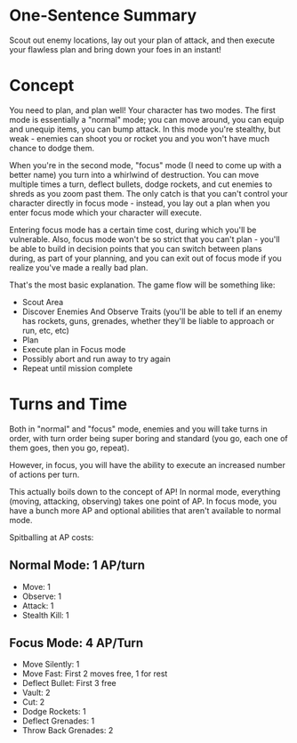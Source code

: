 # One-Sentence Summary

Scout out enemy locations, lay out your plan of attack, and then execute your
flawless plan and bring down your foes in an instant!

# Concept

You need to plan, and plan well! Your character has two modes. The first mode is
essentially a "normal" mode; you can move around, you can equip and unequip
items, you can bump attack. In this mode you're stealthy, but weak - enemies can
shoot you or rocket you and you won't have much chance to dodge them.

When you're in the second mode, "focus" mode (I need to come up with a better
name) you turn into a whirlwind of destruction. You can move multiple times a
turn, deflect bullets, dodge rockets, and cut enemies to shreds as you zoom past
them. The only catch is that you can't control your character directly in focus
mode - instead, you lay out a plan when you enter focus mode which your
character will execute.

Entering focus mode has a certain time cost, during which you'll be
vulnerable. Also, focus mode won't be so strict that you can't plan - you'll be
able to build in decision points that you can switch between plans during, as
part of your planning, and you can exit out of focus mode if you realize you've
made a really bad plan.

That's the most basic explanation. The game flow will be something like:

+ Scout Area
+ Discover Enemies And Observe Traits (you'll be able to tell if an enemy has
  rockets, guns, grenades, whether they'll be liable to approach or run, etc,
  etc)
+ Plan
+ Execute plan in Focus mode
+ Possibly abort and run away to try again
+ Repeat until mission complete

# Turns and Time

Both in "normal" and "focus" mode, enemies and you will take turns in order,
with turn order being super boring and standard (you go, each one of them goes,
then you go, repeat).

However, in focus, you will have the ability to execute an increased number of
actions per turn.

This actually boils down to the concept of AP! In normal mode, everything
(moving, attacking, observing) takes one point of AP. In focus mode, you have a
bunch more AP and optional abilities that aren't available to normal mode.

Spitballing at AP costs:

## Normal Mode: 1 AP/turn

+ Move: 1
+ Observe: 1
+ Attack: 1
+ Stealth Kill: 1

## Focus Mode: 4 AP/Turn

+ Move Silently: 1
+ Move Fast: First 2 moves free, 1 for rest
+ Deflect Bullet: First 3 free
+ Vault: 2
+ Cut: 2
+ Dodge Rockets: 1
+ Deflect Grenades: 1
+ Throw Back Grenades: 2
